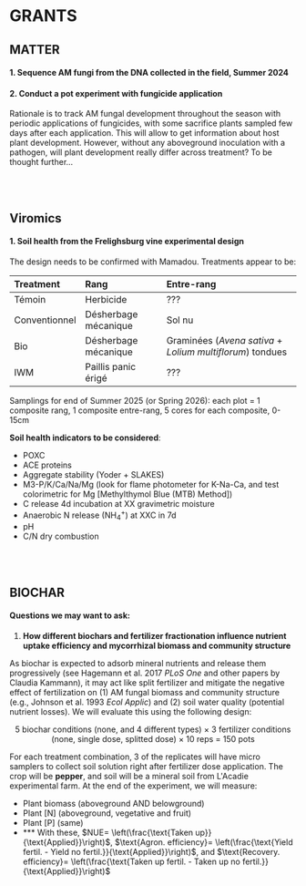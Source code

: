 # GRANTS

## MATTER

#### 1. Sequence AM fungi from the DNA collected in the field, Summer 2024

#### 2. Conduct a pot experiment with fungicide application
Rationale is to track AM fungal development throughout the season with periodic applications of fungicides, with some sacrifice plants sampled few days after each application. This will allow to get information about host plant development. However, without any aboveground inoculation with a pathogen, will plant development really differ across treatment? To be thought further...


<br><br>

## Viromics

#### 1. Soil health from the Frelighsburg vine experimental design

The design needs to be confirmed with Mamadou. Treatments appear to be:

|Treatment|Rang|Entre-rang|
|:---|:-----|:--------|
|Témoin|Herbicide|???|
|Conventionnel|Désherbage mécanique|Sol nu|
|Bio|Désherbage mécanique|Graminées (*Avena sativa* + *Lolium multiflorum*) tondues|
|IWM|Paillis panic érigé|???|

Samplings for end of Summer 2025 (or Spring 2026): each plot = 1 composite rang, 1 composite entre-rang, 5 cores for each composite, 0-15cm

**Soil health indicators to be considered**:
* POXC
* ACE proteins
* Aggregate stability (Yoder + SLAKES)
* M3-P/K/Ca/Na/Mg (look for flame photometer for K-Na-Ca, and test colorimetric for Mg [Methylthymol Blue (MTB) Method])
* C release 4d incubation at XX gravimetric moisture
* Anaerobic N release (NH<sub>4</sub><sup>+</sup>) at XXC in 7d
* pH
* C/N dry combustion 

<br><br>

## BIOCHAR

#### **Questions we may want to ask**:

1. **How different biochars and fertilizer fractionation influence nutrient uptake efficiency and mycorrhizal biomass and community structure**

As biochar is expected to adsorb mineral nutrients and release them progressively (see Hagemann et al. 2017 *PLoS One* and other papers by Claudia Kammann), it may act like split fertilizer and mitigate the negative effect of fertilization on (1) AM fungal biomass and community structure (e.g., Johnson et al. 1993 *Ecol Applic*) and (2) soil water quality (potential nutrient losses). We will evaluate this using the following design:

<center>5 biochar conditions (none, and 4 different types) × 3 fertilizer conditions (none, single dose, splitted dose) × 10 reps = 150 pots </center>

For each treatment combination, 3 of the replicates will have micro samplers to collect soil solution right after fertilizer dose application. The crop will be **pepper**, and soil will be a mineral soil from L'Acadie experimental farm. At the end of the experiment, we will measure:

* Plant biomass (aboveground AND belowground)
* Plant [N] (aboveground, vegetative and fruit)
* Plant [P] (same)
* *** With these, $NUE= \left(\frac{\text{Taken up}}{\text{Applied}}\right)$,
$\text{Agron. efficiency}= \left(\frac{\text{Yield fertil. - Yield no fertil.}}{\text{Applied}}\right)$, and $\text{Recovery. efficiency}= \left(\frac{\text{Taken up fertil. - Taken up no fertil.}}{\text{Applied}}\right)$


